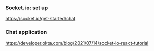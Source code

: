 ### Socket.io: set up

https://socket.io/get-started/chat

### Chat application

https://developer.okta.com/blog/2021/07/14/socket-io-react-tutorial